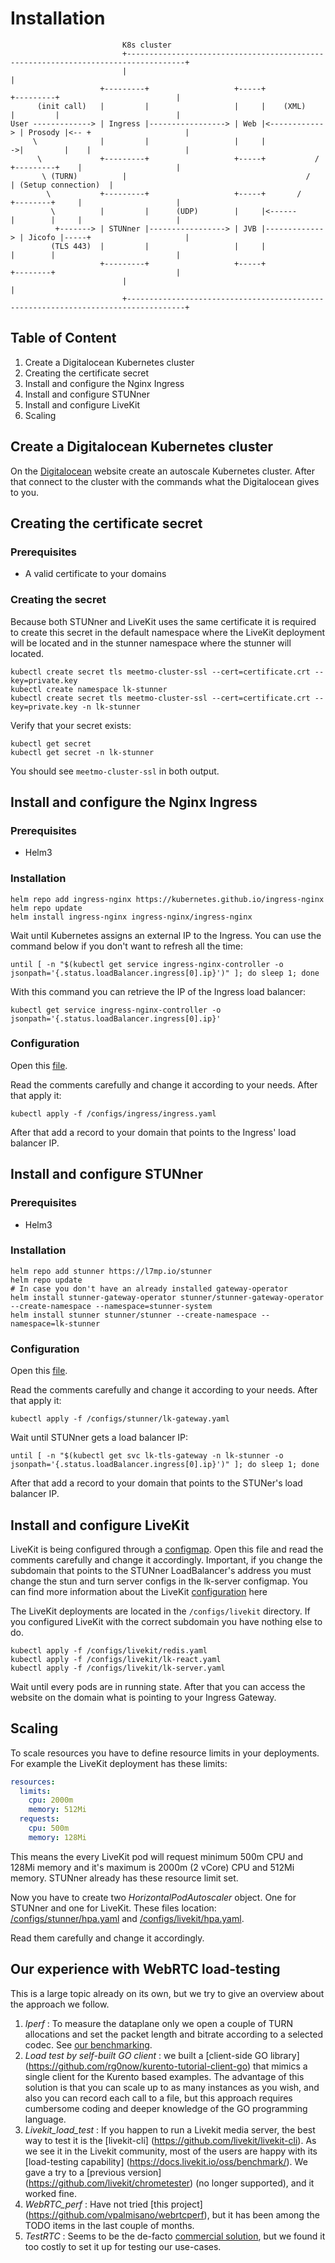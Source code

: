 # Installation

```
                         K8s cluster
                         +-----------------------------------------------------------------------------------+
                         |                                                                                   |
                    +---------+                   +-----+               +---------+                          |
      (init call)   |         |                   |     |    (XML)      |         |                          |
User -------------> | Ingress |-----------------> | Web |<------------> | Prosody |<-- +                     |
     \              |         |                   |     |             ->|         |    |                     |
      \             +---------+                   +-----+           /   +---------+    |                     |
       \ (TURN)          |                                        /                    | (Setup connection)  |
        \           +---------+                   +-----+       /       +--------+     |                     |
         \          |         |      (UDP)        |     |<------        |        |     |                     |
          +-------> | STUNner |-----------------> | JVB |-------------> | Jicofo |-----+                     |
         (TLS 443)  |         |                   |     |               |        |                           |
                    +---------+                   +-----+               +--------+                           |
                         |                                                                                   |
                         +-----------------------------------------------------------------------------------+
```

## Table of Content

1. Create a Digitalocean Kubernetes cluster
2. Creating the certificate secret
3. Install and configure the Nginx Ingress
4. Install and configure STUNner
5. Install and configure LiveKit
6. Scaling

## Create a Digitalocean Kubernetes cluster

On the [Digitalocean](https://cloud.digitalocean.com/kubernetes/) website create an autoscale Kubernetes cluster. After that connect to the cluster with the commands what the Digitalocean gives to you.

## Creating the certificate secret

### Prerequisites

- A valid certificate to your domains

### Creating the secret

Because both STUNner and LiveKit uses the same certificate it is required to create this secret in the default namespace where the LiveKit deployment will be located and in the stunner namespace where the stunner will located.

```console
kubectl create secret tls meetmo-cluster-ssl --cert=certificate.crt --key=private.key
kubectl create namespace lk-stunner
kubectl create secret tls meetmo-cluster-ssl --cert=certificate.crt --key=private.key -n lk-stunner
```

Verify that your secret exists:

```console
kubectl get secret
kubectl get secret -n lk-stunner
```

You should see `meetmo-cluster-ssl` in both output.

## Install and configure the Nginx Ingress

### Prerequisites

- Helm3

### Installation

```console
helm repo add ingress-nginx https://kubernetes.github.io/ingress-nginx
helm repo update
helm install ingress-nginx ingress-nginx/ingress-nginx
```

Wait until Kubernetes assigns an external IP to the Ingress. You can use the command below if you don't want to refresh all the time:

```console
until [ -n "$(kubectl get service ingress-nginx-controller -o jsonpath='{.status.loadBalancer.ingress[0].ip}')" ]; do sleep 1; done
```

With this command you can retrieve the IP of the Ingress load balancer:

```console
kubectl get service ingress-nginx-controller -o jsonpath='{.status.loadBalancer.ingress[0].ip}'
```

### Configuration

Open this [file](/configs/ingress/ingress.yaml).

Read the comments carefully and change it according to your needs. After that apply it:

```console
kubectl apply -f /configs/ingress/ingress.yaml
```

After that add a record to your domain that points to the Ingress' load balancer IP.

## Install and configure STUNner

### Prerequisites

- Helm3

### Installation

```console
helm repo add stunner https://l7mp.io/stunner
helm repo update
# In case you don't have an already installed gateway-operator
helm install stunner-gateway-operator stunner/stunner-gateway-operator --create-namespace --namespace=stunner-system
helm install stunner stunner/stunner --create-namespace --namespace=lk-stunner
```

### Configuration

Open this [file](/configs/stunner/gateway.yaml).

Read the comments carefully and change it according to your needs. After that apply it:

```
kubectl apply -f /configs/stunner/lk-gateway.yaml
```

Wait until STUNner gets a load balancer IP:

```console
until [ -n "$(kubectl get svc lk-tls-gateway -n lk-stunner -o jsonpath='{.status.loadBalancer.ingress[0].ip}')" ]; do sleep 1; done
```

After that add a record to your domain that points to the STUNer's load balancer IP.

## Install and configure LiveKit


LiveKit is being configured through a [configmap](configs/livekit/lk-server.yaml). Open this file and read the comments carefully and change it accordingly. Important, if you change the subdomain that points to the STUNner LoadBalancer's address you must change the stun and turn server configs in the lk-server configmap. You can find more information about the LiveKit [configuration](https://github.com/livekit/livekit/blob/master/config-sample.yaml#L58) here

The LiveKit deployments are located in the `/configs/livekit` directory. If you configured LiveKit with the correct subdomain you have nothing else to do.

```console
kubectl apply -f /configs/livekit/redis.yaml
kubectl apply -f /configs/livekit/lk-react.yaml
kubectl apply -f /configs/livekit/lk-server.yaml
```

Wait until every pods are in running state. After that you can access the website on the domain what is pointing to your Ingress Gateway.

## Scaling

To scale resources you have to define resource limits in your deployments. For example the LiveKit deployment has these limits:

```yaml
resources:
  limits:
    cpu: 2000m
    memory: 512Mi
  requests:
    cpu: 500m
    memory: 128Mi
```

This means the every LiveKit pod will request minimum 500m CPU and 128Mi memory and it's maximum is 2000m (2 vCore) CPU and 512Mi memory. STUNner already has these resource limit set.

Now you have to create two *HorizontalPodAutoscaler* object. One for STUNner and one for LiveKit. These files location: [/configs/stunner/hpa.yaml](/configs/stunner/hpa.yaml) and [/configs/livekit/hpa.yaml](/configs/livekit/hpa.yaml).

Read them carefully and change it accordingly.

## Our experience with WebRTC load-testing

This is a large topic already on its own, but we try to give an overview about the approach we follow.
1. _Iperf_ : To measure the dataplane only we open a couple of TURN allocations and set the packet length and bitrate according to a selected codec. See [our benchmarking](https://github.com/l7mp/stunner/tree/main/examples/benchmark).
2. _Load test by self-built GO client_ : we built a [client-side GO library] (https://github.com/rg0now/kurento-tutorial-client-go) that mimics a single client for the Kurento based examples. The advantage of this solution is that you can scale up to as many instances as you wish, and also you can record each call to a file, but this approach requires cumbersome coding and deeper knowledge of the GO programming language.
3. _Livekit_load_test_ : If you happen to run a Livekit media server, the best way to test it is the [livekit-cli] (https://github.com/livekit/livekit-cli). As we see it in the Livekit community, most of the users are happy with its [load-testing capability] (https://docs.livekit.io/oss/benchmark/). We gave a try to a [previous version] (https://github.com/livekit/chrometester) (no longer supported), and it worked fine.
4. _WebRTC_perf_ : Have not tried [this project] (https://github.com/vpalmisano/webrtcperf), but it has been among the TODO items in the last couple of months.
5. _TestRTC_ : Seems to be the de-facto [commercial solution](https://testrtc.com/testingrtc/), but we found it too costly to set it up for testing our use-cases.
